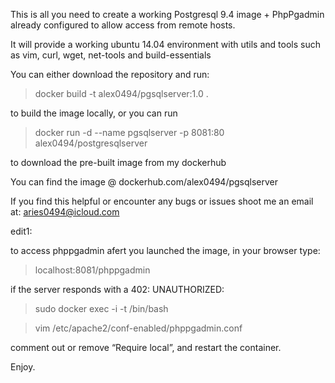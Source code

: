 This is all you need to create a working Postgresql 9.4 image + PhpPgadmin already configured to allow access from remote hosts.

It will provide a working ubuntu 14.04 environment with utils and tools such as vim, curl, wget, net-tools and build-essentials

You can either download the repository and run:

> docker build -t alex0494/pgsqlserver:1.0 .

to build the image locally, or you can run

> docker run -d --name pgsqlserver -p 8081:80 alex0494/postgresqlserver

to download the pre-built image from my dockerhub

You can find the image @ dockerhub.com/alex0494/pgsqlserver

If you find this helpful or encounter any bugs or issues shoot me an email at: aries0494@icloud.com 

edit1:

to access phppgadmin afert you launched the image, in your browser type: 

> localhost:8081/phppgadmin

if the server responds with a 402: UNAUTHORIZED:

> sudo docker exec -i -t <container-id> /bin/bash

> vim /etc/apache2/conf-enabled/phppgadmin.conf

comment out or remove “Require local”, and restart the container.

Enjoy.
